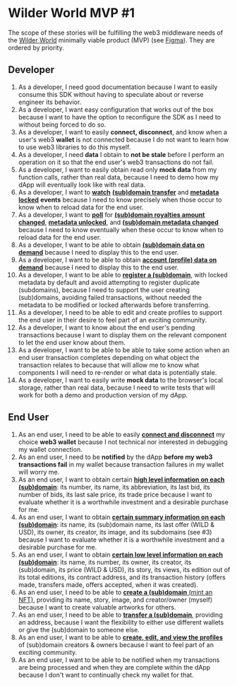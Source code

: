 # Wilder World MVP #1

The scope of these stories will be fulfilling the web3 middleware needs of the [Wilder World](https://www.wilderworld.com/) minimally viable product (MVP) (see [Figma](https://www.figma.com/file/5bOkQKkrQ2jCZR6N3oUCMj/ZNS-Front-End?node-id=3262%3A0)). They are ordered by priority.

## Developer

1. As a developer, I need good documentation because I want to easily consume this SDK without having to speculate about or reverse engineer its behavior.
2. As a developer, I want easy configuration that works out of the box because I want to have the option to reconfigure the SDK as I need to without being forced to do so. 
3. As a developer, I want to easily **connect, disconnect**, and know when a user's web3 **wallet** is not connected because I do not want to learn how to use web3 libraries to do this myself.
4. As a developer, I need **data** I obtain to **not be stale** before I perform an operation on it so that the end user's web3 transactions do not fail.
5. As a developer, I want to easily obtain read only **mock data** from my function calls, rather than real data, because I need to demo how my dApp will eventually look like with real data.
6. As a developer, I want to [**watch**](https://www.apollographql.com/docs/react/api/core/ApolloClient/#ApolloClient.watchQuery) [**(sub)domain transfer**](https://github.com/zer0-os/zNS-subgraph/blob/f8969a60f2ad10f811fb36ff56a14f8b5b3af5ec/src/mapping.ts#L4) and [**metadata locked**](https://github.com/zer0-os/zNS-subgraph/blob/f8969a60f2ad10f811fb36ff56a14f8b5b3af5ec/src/mapping.ts#L5) **events** because I need to know precisely when those occur to know when to reload data for the end user.
7.  As a developer, I want to [**poll**](https://www.apollographql.com/docs/react/api/core/ApolloClient/#ApolloClient.query) for [**(sub)domain royalties amount changed**](https://github.com/zer0-os/zNS-subgraph/blob/f8969a60f2ad10f811fb36ff56a14f8b5b3af5ec/src/mapping.ts#L8), [**metadata unlocked**](https://github.com/zer0-os/zNS-subgraph/blob/f8969a60f2ad10f811fb36ff56a14f8b5b3af5ec/src/mapping.ts#L6), and [**(sub)domain metadata changed**](https://github.com/zer0-os/zNS-subgraph/blob/f8969a60f2ad10f811fb36ff56a14f8b5b3af5ec/src/mapping.ts#L7) because I need to know eventually when these occur to know when to reload data for the end user.
8.  As a developer, I want to be able to obtain [**(sub)domain data on demand**](https://www.apollographql.com/docs/react/api/core/ApolloClient/#ApolloClient.query) because I need to display this to the end user.
9.  As a developer, I want to be able to obtain [**account (profile) data on demand**](https://www.apollographql.com/docs/react/api/core/ApolloClient/#ApolloClient.query) because I need to display this to the end user.
10. As a developer, I want to be able to [**register a (sub)domain**](https://github.com/zer0-os/zNS/blob/340c03160e71539128111b7210fb7d6048793463/docs/integration/v1.1/BasicController.json#L126), with locked metadata by default and avoid attempting to register duplicate (subdomains), because I need to support the user creating (sub)domains, avoiding failed transactions, without needed the metadata to be modified or locked afterwards before transferring.
11. As a developer, I need to be able to edit and create profiles to support the end user in their desire to feel part of an exciting community.
12. As a developer, I want to know about the end user's pending transactions because I want to display them on the relevant component to let the end user know about them.
13. As a developer, I want to be able to be able to take some action when an end user transaction completes depending on what object the transaction relates to because that will allow me to know what components I will need to re-render or what data is potentially stale.
14. As a developer, I want to easily write **mock data** to the browser's local storage, rather than real data, because I need to write tests that will work for both a demo and production version of my dApp.

## End User

1. As an end user, I need to be able to easily [**connect and disconnect**](https://www.figma.com/file/5bOkQKkrQ2jCZR6N3oUCMj/ZNS-Front-End?node-id=3262%3A22) my choice **web3 wallet** because I not technical nor interested in debugging my wallet connection.
2. As an end user, I need to be **notified** by the dApp **before my web3 transactions fail** in my wallet because transaction failures in my wallet will worry me.
3. As an end user, I want to obtain certain [**high level information on each (sub)domain**](https://www.figma.com/file/5bOkQKkrQ2jCZR6N3oUCMj/ZNS-Front-End?node-id=3262%3A22): its number, its name, its abbreviation, its last bid, its number of bids, its last sale price, its trade price because I want to evaluate whether it is a worthwhile investment and a desirable purchase for me.
4. As an end user, I want to obtain [**certain summary information on each (sub)domain**](https://www.figma.com/file/5bOkQKkrQ2jCZR6N3oUCMj/ZNS-Front-End?node-id=3262%3A368): its name, its (sub)domain name, its last offer (WILD & USD), its owner, its creator, its image, and its subdomains (see #3) because I want to evaluate whether it is a worthwhile investment and a desirable purchase for me.
5. As an end user, I want to obtain [**certain low level information on each (sub)domain**](https://www.figma.com/file/5bOkQKkrQ2jCZR6N3oUCMj/ZNS-Front-End?node-id=3262%3A398): its name, its number, its owner, its creator, its (sub)domain, its price (WILD & USD), its story, its views, its edition out of its total editions, its contract address, and its transaction history (offers made, transfers made, offers accepted, when it was created).
6. As an end user, I need to be able to [**create a (sub)domain** (mint an NFT)](https://www.figma.com/file/5bOkQKkrQ2jCZR6N3oUCMj/ZNS-Front-End?node-id=3262%3A896), providing its name, story, image, and creator/owner (myself) because I want to create valuable artworks for others.
7. As an end user, I need to be able to [**transfer a (sub)domain**](https://www.figma.com/file/5bOkQKkrQ2jCZR6N3oUCMj/ZNS-Front-End?node-id=3262%3A741), providing an address, because I want the flexibility to either use different wallets or give the (sub)domain to someone else.
8.  As an end user, I want to be able to [**create, edit, and view the profiles**](https://www.figma.com/file/5bOkQKkrQ2jCZR6N3oUCMj/ZNS-Front-End?node-id=3262%3A314) of (sub)domain creators & owners because I want to feel part of an exciting community.
9.  As an end user, I want to be able to be notified when my transactions are being processed and when they are complete within the dApp because I don't want to continually check my wallet for that. 

